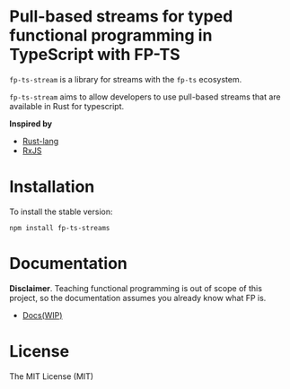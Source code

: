 # Pull-based streams for typed functional programming in TypeScript with FP-TS

`fp-ts-stream` is a library for streams with the `fp-ts` ecosystem.

`fp-ts-stream` aims to allow developers to use pull-based streams that are available in Rust for typescript.

**Inspired by**

- [Rust-lang](https://www.rust-lang.org/)
- [RxJS](https://rxjs.dev/)

# Installation

To install the stable version:

```
npm install fp-ts-streams
```

# Documentation

**Disclaimer**. Teaching functional programming is out of scope of this project, so the documentation assumes you already know what FP is.

- [Docs(WIP)](https://miaxos.github.io/fp-ts-streams/)

# License

The MIT License (MIT)
